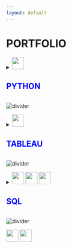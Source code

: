 ```yaml
---
layout: default
---
```

# **PORTFOLIO**


<details><summary><img height="32" width="32" src="https://cdn.simpleicons.org/python/blue" /><h2 style="color: blue"> PYTHON</h2></summary>

<p>
 
<h3><a style="font-weight:bold" href="Projects/Apartments_for_Rent.html">5. Apartments for rent in Rome</a></h3>

<img src="images/rentrome.png" width="400"/>

</p>
 
<p>

<h3><a style="font-weight:bold" href="Projects/Nicaragua's-Municipality-Elections-Results.html">4. Nicaragua's Municipality Elections Result</a></h3>

<img src="images/MunicipalitiesElections2022.png" width="400"/>
 
</p>
 
<p>

<h3><a style="font-weight:bold" href="Projects/Inversión Pública Nicaragua.html">3. Nicaragua Public Investment Program Analysis</a></h3>

<img src="images/investNic.png" width="400"/>
 
</p>
 
<p>
 
<h3><a style="font-weight:bold" href="Projects/Cardiovascular_Disease_Analysis.html">2. Cardiovascular Disease Analysis</a></h3>

<img src="images/cardiovascular-diseases-treatment-illustration-flat-1-scaled.jpeg" width="400"/>

</p>
 
<p>
 
<h3><a style="font-weight:bold" href="Building_data_web.html">1. Building a dataset from files published on a website</a></h3>

<img src="images/governmentdocs.jpeg" width="400"/>
 
</p> 

</details>

![divider](https://user-images.githubusercontent.com/7065401/52071924-c003ad80-2562-11e9-8297-1c6595f8a7ff.png)

<details><summary><img height="32" width="32" src="https://cdn.simpleicons.org/tableau/blue" /> <h2 style="color: blue">TABLEAU</h2></summary>

<p>
 
<h3><a style="font-weight:bold" href="https://public.tableau.com/app/profile/lilqasr88">1. Tableau Public profile</a><br></h3>


<img src="images/TABLEAU.png" width="400"/>

</p>

<p>
 
<h3><a style="font-weight:bold" href="https://public.tableau.com/app/profile/ep2ea">2. Others</a><br></h3>


<img src="images/governmentdocs.jpeg" width="400"/>
 
</p>

</details>
 
![divider](https://user-images.githubusercontent.com/7065401/52071924-c003ad80-2562-11e9-8297-1c6595f8a7ff.png)

<details><summary><img height="32" width="32" src="https://cdn.simpleicons.org/mysql/blue" /> <img height="32" width="32" src="https://cdn.simpleicons.org/sqlite/blue" /> <img height="32" width="32" src="https://cdn.simpleicons.org/postgresql/blue" /> <h2 style="color: blue"> SQL</h2></summary>

<h3><a style="font-weight:bold" href="Projects/Analyzing_my_Spotify_historical_Data_part-1.html">1. My Last Year Spotify streaming data</a><br></h3>

<h3><a style="font-weight:bold" href="Projects/My_entire_Spotify_streaming_history.html">2. What My Entire Spotify Streaming History Says about me?</a><br></h3>
<img src="images/musica1.png" width="410"/>
 
 <h3><a style="font-weight:bold" href="Projects/European_football_games.html">2. European Football Games</a><br></h3>
 

 
 </details>

![divider](https://user-images.githubusercontent.com/7065401/52071924-c003ad80-2562-11e9-8297-1c6595f8a7ff.png)


<img height="32" width="32" src="https://cdn.simpleicons.org/microsoftexcel/blue" /> <img height="32" width="32" src="https://cdn.simpleicons.org/python/blue" />
